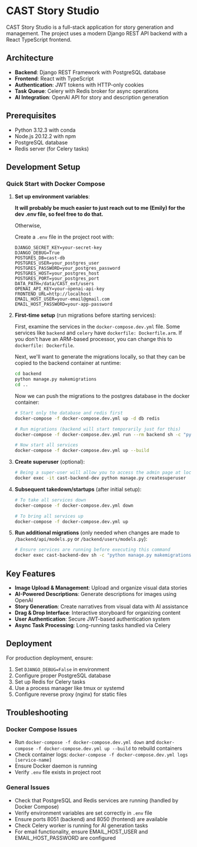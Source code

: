 # CAST Story Studio

CAST Story Studio is a full-stack application for story generation and management. The project uses a modern Django REST API backend with a React TypeScript frontend.

## Architecture

- **Backend**: Django REST Framework with PostgreSQL database
- **Frontend**: React with TypeScript
- **Authentication**: JWT tokens with HTTP-only cookies
- **Task Queue**: Celery with Redis broker for async operations
- **AI Integration**: OpenAI API for story and description generation

## Prerequisites

- Python 3.12.3 with conda
- Node.js 20.12.2 with npm
- PostgreSQL database
- Redis server (for Celery tasks)

## Development Setup

### Quick Start with Docker Compose

1. **Set up environment variables**:
   
   **It will probably be much easier to just reach out to me (Emily) for the dev .env file, so feel free to do that.**

   Otherwise, 

   Create a `.env` file in the project root with:
   ```env
   DJANGO_SECRET_KEY=your-secret-key
   DJANGO_DEBUG=True
   POSTGRES_DB=cast-db
   POSTGRES_USER=your_postgres_user
   POSTGRES_PASSWORD=your_postgres_password
   POSTGRES_HOST=your_postgres_host
   POSTGRES_PORT=your_postgres_port
   DATA_PATH=/data/CAST_ext/users
   OPENAI_API_KEY=your-openai-api-key
   FRONTEND_URL=http://localhost
   EMAIL_HOST_USER=your-email@gmail.com
   EMAIL_HOST_PASSWORD=your-app-password
   ```

2. **First-time setup** (run migrations before starting services):
  
   First, examine the services in the `docker-compose.dev.yml` file. Some services like `backend` and `celery` have `dockerfile: Dockerfile.arm`. If you don't have an ARM-based processor, you can change this to `dockerfile: Dockerfile`.
   
   Next, we'll want to generate the migrations locally, so that they can be copied to the backend container at runtime:
   ```bash
   cd backend
   python manage.py makemigrations
   cd ..
   ```
   Now we can push the migrations to the postgres database in the docker container:
   ```bash
   # Start only the database and redis first
   docker-compose -f docker-compose.dev.yml up -d db redis
   
   # Run migrations (backend will start temporarily just for this)
   docker-compose -f docker-compose.dev.yml run --rm backend sh -c "python manage.py makemigrations && python manage.py migrate"
   
   # Now start all services
   docker-compose -f docker-compose.dev.yml up --build
   ```

3. **Create superuser** (optional):
   ```bash
   # Being a super-user will allow you to access the admin page at localhost/admin
   docker exec -it cast-backend-dev python manage.py createsuperuser
   ```

4. **Subsequent takedown/startups** (after initial setup):
   ```bash
   # To take all services down
   docker-compose -f docker-compose.dev.yml down

   # To bring all services up
   docker-compose -f docker-compose.dev.yml up
   ```

5. **Run additional migrations** (only needed when changes are made to `/backend/api/models.py` or `/backend/users/models.py`):
   ```bash
   # Ensure services are running before executing this command
   docker exec cast-backend-dev sh -c "python manage.py makemigrations && python manage.py migrate"
   ```


## Key Features

- **Image Upload & Management**: Upload and organize visual data stories
- **AI-Powered Descriptions**: Generate descriptions for images using OpenAI
- **Story Generation**: Create narratives from visual data with AI assistance
- **Drag & Drop Interface**: Interactive storyboard for organizing content
- **User Authentication**: Secure JWT-based authentication system
- **Async Task Processing**: Long-running tasks handled via Celery

## Deployment

For production deployment, ensure:
1. Set `DJANGO_DEBUG=False` in environment
2. Configure proper PostgreSQL database
3. Set up Redis for Celery tasks
4. Use a process manager like tmux or systemd
5. Configure reverse proxy (nginx) for static files

## Troubleshooting

### Docker Compose Issues
- Run `docker-compose -f docker-compose.dev.yml down` and `docker-compose -f docker-compose.dev.yml up --build` to rebuild containers
- Check container logs: `docker-compose -f docker-compose.dev.yml logs [service-name]`
- Ensure Docker daemon is running
- Verify `.env` file exists in project root

### General Issues
- Check that PostgreSQL and Redis services are running (handled by Docker Compose)
- Verify environment variables are set correctly in `.env` file
- Ensure ports 8051 (backend) and 8050 (frontend) are available
- Check Celery worker is running for AI generation tasks
- For email functionality, ensure EMAIL_HOST_USER and EMAIL_HOST_PASSWORD are configured